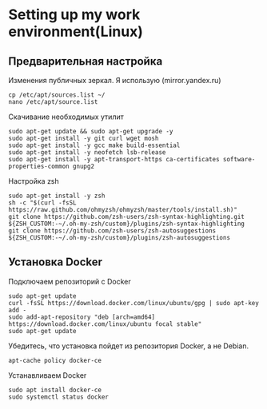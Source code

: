 # Setting up my work environment(Linux)

## Предварительная настройка

Изменения публичных зеркал. Я использую (mirror.yandex.ru)
```
cp /etc/apt/sources.list ~/
nano /etc/apt/source.list
```

Скачивание необходимых утилит
```
sudo apt-get update && sudo apt-get upgrade -y
sudo apt-get install -y git curl wget mosh
sudo apt-get install -y gcc make build-essential
sudo apt-get install -y neofetch lsb-release
sudo apt-get install -y apt-transport-https ca-certificates software-properties-common gnupg2 
```

Настройка zsh
```
sudo apt-get install -y zsh
sh -c "$(curl -fsSL https://raw.github.com/ohmyzsh/ohmyzsh/master/tools/install.sh)"
git clone https://github.com/zsh-users/zsh-syntax-highlighting.git ${ZSH_CUSTOM:-~/.oh-my-zsh/custom}/plugins/zsh-syntax-highlighting
git clone https://github.com/zsh-users/zsh-autosuggestions ${ZSH_CUSTOM:-~/.oh-my-zsh/custom}/plugins/zsh-autosuggestions
```

## Установка Docker

Подключаем репозиторий с Docker
```
sudo apt-get update
curl -fsSL https://download.docker.com/linux/ubuntu/gpg | sudo apt-key add -
sudo add-apt-repository "deb [arch=amd64] https://download.docker.com/linux/ubuntu focal stable"
sudo apt-get update
```

Убедитесь, что установка пойдет из репозитория Docker, а не Debian.
```
apt-cache policy docker-ce
```

Устанавливаем Docker
```
sudo apt install docker-ce
sudo systemctl status docker
```
